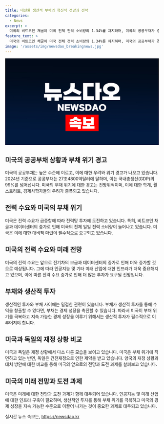 ```yaml
---
title: 대전환 생산적 부채의 혁신적 전망과 전략
categories:
  - News
excerpt: >
  미국의 비트코인 채굴이 미국 전체 전력 소비량의 1.34%를 차지하며, 미국의 공공부채가 경제 위기를 초래할 수 있다는 우려가 제기되고 있다. 이에 대한 해결책으로는 에너지 산업에 대한 인프라 투자가 제시되고 있으며, 전력 수요의 증가와 관련하여 적극적인 투자가 필요하다는 주장이 나오고 있다. 이러한 투자는 미국의 성장을 촉진하고 부채 문제를 해결할 수 있는 방안으로 꼽히고 있다. 미국과 독일은 미래 전망에 대한 각자의 상황에 대해 다양한 관점에서 논의되고 있다.
feature_text: >
  미국의 비트코인 채굴이 미국 전체 전력 소비량의 1.34%를 차지하며, 미국의 공공부채가 경제 위기를 초래할 수 있다는 우려가 제기되고 있다. 이에 대한 해결책으로는 에너지 산업에 대한 인프라 투자가 제시되고 있으며, 전력 수요의 증가와 관련하여 적극적인 투자가 필요하다는 주장이 나오고 있다. 이러한 투자는 미국의 성장을 촉진하고 부채 문제를 해결할 수 있는 방안으로 꼽히고 있다. 미국과 독일은 미래 전망에 대한 각자의 상황에 대해 다양한 관점에서 논의되고 있다.
image: '/assets/img/newsdao_breakingnews.jpg'
---
```


<p><img src="/assets/img/newsdao_breakingnews.jpg" alt="ranknews 속보" /></p>

<h2 data-ke-size="size26">미국의 공공부채 상황과 부채 위기 경고</h2>

<p data-ke-size="size16">미국의 공공부채는 높은 수준에 이르고, 이에 대한 우려와 위기 경고가 나오고 있습니다. 2024년 기준으로 공공부채는 27조4800억달러에 달하며, 이는 국내총생산(GDP)의 99%를 넘어섭니다. 미국의 부채 위기에 대한 경고는 전방위적이며, 이에 대한 학계, 월스트리트, 경제사학자들의 우려가 증폭되고 있습니다.</p>

<h2 data-ke-size="size26">전력 수요와 미국의 부채 위기</h2>

<p data-ke-size="size16">미국은 전력 수요가 급증함에 따라 전력망 투자에 도전하고 있습니다. 특히, 비트코인 채굴과 데이터센터의 증가로 인해 미국의 전체 일일 전력 소비량이 늘어나고 있습니다. 미국은 이에 대한 대비책 마련이 필수적으로 요구되고 있습니다.</p>

<h2 data-ke-size="size26">미국의 전력 수요와 미래 전망</h2>

<p data-ke-size="size16">미국의 전력 수요는 앞으로 전기차의 보급과 데이터센터의 증가로 인해 더욱 증가할 것으로 예상됩니다. 그에 따라 인공지능 및 기타 미래 산업에 대한 인프라가 더욱 중요해지고 있으며, 이에 따른 전력 수요 증가로 인해 더 많은 투자가 요구될 전망입니다.</p>

<h2 data-ke-size="size26">부채와 생산적 투자</h2>

<p data-ke-size="size16">생산적인 투자와 부채 사이에는 밀접한 관련이 있습니다. 부채가 생산적 투자를 통해 수익을 창출할 수 있다면, 부채는 경제 성장을 촉진할 수 있습니다. 따라서 미국이 부채 위기를 극복하고 지속 가능한 경제 성장을 이루기 위해서는 생산적 투자가 필수적으로 이루어져야 합니다.</p>

<h2 data-ke-size="size26">미국과 독일의 재정 상황 비교</h2>

<p data-ke-size="size16">미국과 독일은 재정 상황에서 다소 다른 모습을 보이고 있습니다. 미국은 부채 위기에 직면하고 있는 반면, 독일은 건전재정으로 인한 제약을 받고 있습니다. 양국의 재정 상황과 대처 방안에 대한 비교를 통해 미국의 앞으로의 전망과 도전 과제를 살펴보고 있습니다.</p>

<h2 data-ke-size="size26">미국의 미래 전망과 도전 과제</h2>

<p data-ke-size="size16">미국은 미래에 대한 전망과 도전 과제가 함께 대두되어 있습니다. 인공지능 및 미래 산업에 대한 인프라 구축이 필요하며, 생산적인 투자를 통해 부채 위기를 극복하고 미국의 경제 성장을 지속 가능한 수준으로 이끌어 나가는 것이 중요한 과제로 대두되고 있습니다.</p>
실시간 뉴스 속보는, <a href="https://newsdao.kr" rel="dofollow">https://newsdao.kr</a>


